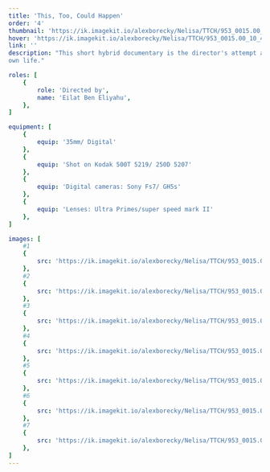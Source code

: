```yaml
---
title: 'This, Too, Could Happen'
order: '4'
thumbnail: 'https://ik.imagekit.io/alexborecky/Nelisa/TTCH/953_0015.00_00_53_16.Still017C-min_RYl9l6a44hG0.jpg'
hover: 'https://ik.imagekit.io/alexborecky/Nelisa/TTCH/953_0015.00_10_44_08.Still008-min_iyIT1riA76.jpg'
link: ''
description: "This short hybrid documentary is the director's attempt at retracing both true and imagined memories of her mother, who took her
own life."

roles: [
    {
        role: 'Directed by',
        name: 'Eilat Ben Eliyahu',
    },
]

equipment: [
    {
        equip: '35mm/ Digital'
    },
    {
        equip: 'Shot on Kodak 500T 5219/ 250D 5207'
    },
    {
        equip: 'Digital cameras: Sony Fs7/ GH5s'
    },
    {
        equip: 'Lenses: Ultra Primes/super speed mark II'
    },
]

images: [
    #1
    { 
        src: 'https://ik.imagekit.io/alexborecky/Nelisa/TTCH/953_0015.00_15_17_01.Still011-min_naqwkKMYDE.jpg'
    },
    #2
    {
        src: 'https://ik.imagekit.io/alexborecky/Nelisa/TTCH/953_0015.00_04_52_08.Still002-min_1kGfPYwcm.jpg'
    },
    #3
    {
        src: 'https://ik.imagekit.io/alexborecky/Nelisa/TTCH/953_0015.00_08_29_22.Still004-min_pg95A2E6EOq7.jpg'
    },
    #4
    {
        src: 'https://ik.imagekit.io/alexborecky/Nelisa/TTCH/953_0015.00_00_53_16.Still017C-min_RYl9l6a44hG0.jpg'
    },
    #5
    {
        src: 'https://ik.imagekit.io/alexborecky/Nelisa/TTCH/953_0015.00_17_59_22.Still014-min_YTaxGWRSjK.jpg'
    },
    #6
    {
        src: 'https://ik.imagekit.io/alexborecky/Nelisa/TTCH/953_0015.00_10_44_08.Still008-min_iyIT1riA76.jpg'
    },
    #7
    {
        src: 'https://ik.imagekit.io/alexborecky/Nelisa/TTCH/953_0015.00_07_18_12.Still003-min_oUlVObOG6P.jpg'
    },
]
---
```



